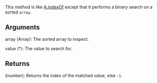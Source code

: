 This method is like [A.indexOf](/?id=indexOf) except that it performs a binary search on a sorted `array`.


## Arguments
array (Array): The sorted array to inspect.

value (*): The value to search for.


## Returns
(number): Returns the index of the matched value, else `-1`.
